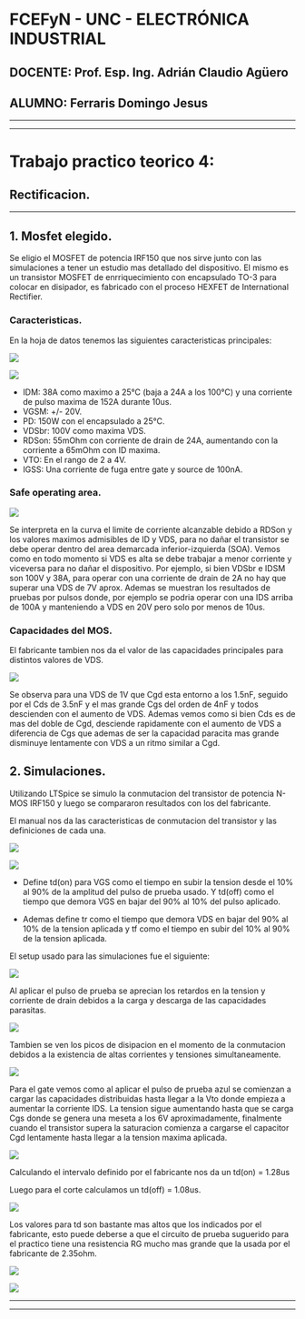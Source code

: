 # **FCEFyN - UNC - ELECTRÓNICA INDUSTRIAL**
## DOCENTE: Prof. Esp. Ing. Adrián Claudio Agüero
## ALUMNO: Ferraris Domingo Jesus

---------------------------------------
---------------------------------------

# **Trabajo practico teorico 4:** 
## Rectificacion.

-----------------------------------------

## **1. Mosfet elegido.** 

Se eligio el MOSFET de potencia IRF150 que nos sirve junto con las simulaciones a tener un estudio mas detallado del dispositivo.
El mismo es un transistor MOSFET de enrriquecimiento con encapsulado TO-3 para colocar en disipador, es fabricado con el proceso HEXFET de International Rectifier.

### **Caracteristicas.**

En la hoja de datos tenemos las siguientes caracteristicas principales:

![](./img/modData0.png)

![](./img/mosData1.png)

* IDM: 38A como maximo a 25°C (baja a 24A a los 100°C) y una corriente de pulso maxima de 152A durante 10us.
* VGSM: +/- 20V.
* PD: 150W con el encapsulado a 25°C.
* VDSbr: 100V como maxima VDS.
* RDSon: 55mOhm con corriente de drain de 24A, aumentando con la corriente a 65mOhm con ID maxima.
* VTO: En el rango de 2 a 4V. 
* IGSS: Una corriente de fuga entre gate y source de 100nA.

### **Safe operating area.**

![](./img/mosDataSoa.png)

Se interpreta en la curva el limite de corriente alcanzable debido a RDSon y los valores maximos admisibles de ID y VDS, para no dañar el transistor se debe operar dentro del area demarcada inferior-izquierda (SOA). 
Vemos como en todo momento si VDS es alta se debe trabajar a menor corriente y viceversa para no dañar el dispositivo.
Por ejemplo, si bien VDSbr e IDSM son 100V y 38A, para operar con una corriente de drain de 2A no hay que superar una VDS de 7V aprox. 
Ademas se muestran los resultados de pruebas por pulsos donde, por ejemplo se podria operar con una IDS arriba de 100A y manteniendo a VDS en 20V pero solo por menos de 10us.

### **Capacidades del MOS.**

El fabricante tambien nos da el valor de las capacidades principales para distintos valores de VDS.

![](./img/mosDataCap.png)

Se observa para una VDS de 1V que Cgd esta entorno a los 1.5nF, seguido por el Cds de 3.5nF y el mas grande Cgs del orden de 4nF y todos descienden con el aumento de VDS.
Ademas vemos como si bien Cds es de mas del doble de Cgd, desciende rapidamente con el aumento de VDS a diferencia de Cgs que ademas de ser la capacidad paracita mas grande disminuye lentamente con VDS a un ritmo similar a Cgd.

## **2. Simulaciones.**

Utilizando LTSpice se simulo la conmutacion del transistor de potencia N-MOS IRF150 y luego se compararon resultados con los del fabricante.

El manual nos da las caracteristicas de conmutacion del transistor y las definiciones de cada una.

![](./img/mosDataConmut.png)

![](./img/mosDataConditions.png)

* Define td(on) para VGS como el tiempo en subir la tension desde el 10% al 90% de la amplitud del pulso de prueba usado. Y td(off) como el tiempo que demora VGS en bajar del 90% al 10% del pulso aplicado.

* Ademas define tr como el tiempo que demora VDS en bajar del 90% al 10% de la tension aplicada y tf como el tiempo en subir del 10% al 90% de la tension aplicada.

El setup usado para las simulaciones fue el siguiente:

![](./img/mosConmutCirc.png)

Al aplicar el pulso de prueba se aprecian los retardos en la tension y corriente de drain debidos a la carga y descarga de las capacidades parasitas. 

![](./img/testTcp0.png)

Tambien se ven los picos de disipacion en el momento de la conmutacion debidos a la existencia de altas corrientes y tensiones simultaneamente.

![](./img/testTcp1.png)

Para el gate vemos como al aplicar el pulso de prueba azul se comienzan a cargar las capacidades distribuidas hasta llegar a la Vto donde empieza a aumentar la corriente IDS.
La tension sigue aumentando hasta que se carga Cgs donde se genera una meseta a los 6V aproximadamente, finalmente cuando el transistor supera la saturacion comienza a cargarse el capacitor Cgd lentamente hasta llegar a la tension maxima aplicada.

![](./img/testVg0.png)

Calculando el intervalo definido por el fabricante nos da un td(on) = 1.28us

Luego para el corte calculamos un td(off) = 1.08us.

![](./img/testVg1.png)

Los valores para td son bastante mas altos que los indicados por el fabricante, esto puede deberse a que el circuito de prueba suguerido para el practico tiene una resistencia RG mucho mas grande que la usada por el fabricante de 2.35ohm.

![](./img/testVds0.png)

![](./img/testVds1.png)








-------------------------------------
-------------------------------------

<!---
Insertar latex en pdf
--->

<script type="text/javascript" src="http://cdn.mathjax.org/mathjax/latest/MathJax.js?config=TeX-AMS-MML_HTMLorMML"></script>
<script type="text/x-mathjax-config">
    MathJax.Hub.Config({ tex2jax: {inlineMath: [['$', '$']]}, messageStyle: "none" });
</script>
